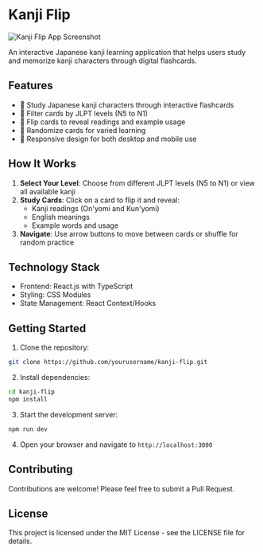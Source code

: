 # Kanji Flip

![Kanji Flip App Screenshot](https://i.imgur.com/V8K2Xew.png)

An interactive Japanese kanji learning application that helps users study and memorize kanji characters through digital flashcards.

## Features

- 📝 Study Japanese kanji characters through interactive flashcards
- 🎯 Filter cards by JLPT levels (N5 to N1)
- 🔄 Flip cards to reveal readings and example usage
- 🎲 Randomize cards for varied learning
- 📱 Responsive design for both desktop and mobile use

## How It Works

1. **Select Your Level**: Choose from different JLPT levels (N5 to N1) or view all available kanji
2. **Study Cards**: Click on a card to flip it and reveal:
   - Kanji readings (On'yomi and Kun'yomi)
   - English meanings
   - Example words and usage
3. **Navigate**: Use arrow buttons to move between cards or shuffle for random practice

## Technology Stack

- Frontend: React.js with TypeScript
- Styling: CSS Modules
- State Management: React Context/Hooks

## Getting Started

1. Clone the repository:
```bash
git clone https://github.com/yourusername/kanji-flip.git
```

2. Install dependencies:
```bash
cd kanji-flip
npm install
```

3. Start the development server:
```bash
npm run dev
```

4. Open your browser and navigate to `http://localhost:3000`

## Contributing

Contributions are welcome! Please feel free to submit a Pull Request.

## License

This project is licensed under the MIT License - see the LICENSE file for details.

